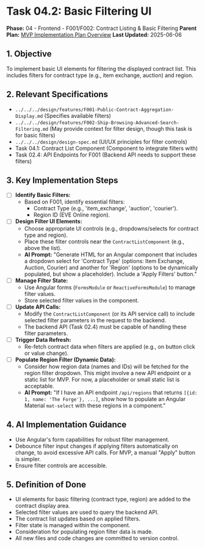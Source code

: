 # Task 04.2: Basic Filtering UI

**Phase:** 04 - Frontend - F001/F002: Contract Listing & Basic Filtering
**Parent Plan:** [MVP Implementation Plan Overview](../00-mvp-implementation-plan-overview.md)
**Last Updated:** 2025-06-06

## 1. Objective

To implement basic UI elements for filtering the displayed contract list. This includes filters for contract type (e.g., item exchange, auction) and region.

## 2. Relevant Specifications

*   `../../../design/features/F001-Public-Contract-Aggregation-Display.md` (Specifies available filters)
*   `../../../design/features/F002-Ship-Browsing-Advanced-Search-Filtering.md` (May provide context for filter design, though this task is for basic filters)
*   `../../../design/design-spec.md` (UI/UX principles for filter controls)
*   Task 04.1: Contract List Component (Component to integrate filters with)
*   Task 02.4: API Endpoints for F001 (Backend API needs to support these filters)

## 3. Key Implementation Steps

*   [ ] **Identify Basic Filters:**
    *   Based on F001, identify essential filters:
        *   Contract Type (e.g., 'item_exchange', 'auction', 'courier').
        *   Region ID (EVE Online region).
*   [ ] **Design Filter UI Elements:**
    *   Choose appropriate UI controls (e.g., dropdowns/selects for contract type and region).
    *   Place these filter controls near the `ContractListComponent` (e.g., above the list).
    *   **AI Prompt:** "Generate HTML for an Angular component that includes a dropdown select for 'Contract Type' (options: Item Exchange, Auction, Courier) and another for 'Region' (options to be dynamically populated, but show a placeholder). Include a 'Apply Filters' button."
*   [ ] **Manage Filter State:**
    *   Use Angular forms (`FormsModule` or `ReactiveFormsModule`) to manage filter values.
    *   Store selected filter values in the component.
*   [ ] **Update API Calls:**
    *   Modify the `ContractListComponent` (or its API service call) to include selected filter parameters in the request to the backend.
    *   The backend API (Task 02.4) must be capable of handling these filter parameters.
*   [ ] **Trigger Data Refresh:**
    *   Re-fetch contract data when filters are applied (e.g., on button click or value change).
*   [ ] **Populate Region Filter (Dynamic Data):**
    *   Consider how region data (names and IDs) will be fetched for the region filter dropdown. This might involve a new API endpoint or a static list for MVP. For now, a placeholder or small static list is acceptable.
    *   **AI Prompt:** "If I have an API endpoint `/api/regions` that returns `[{id: 1, name: 'The Forge'}, ...]`, show how to populate an Angular Material `mat-select` with these regions in a component."

## 4. AI Implementation Guidance

*   Use Angular's form capabilities for robust filter management.
*   Debounce filter input changes if applying filters automatically on change, to avoid excessive API calls. For MVP, a manual "Apply" button is simpler.
*   Ensure filter controls are accessible.

## 5. Definition of Done

*   UI elements for basic filtering (contract type, region) are added to the contract display area.
*   Selected filter values are used to query the backend API.
*   The contract list updates based on applied filters.
*   Filter state is managed within the component.
*   Consideration for populating region filter data is made.
*   All new files and code changes are committed to version control.
